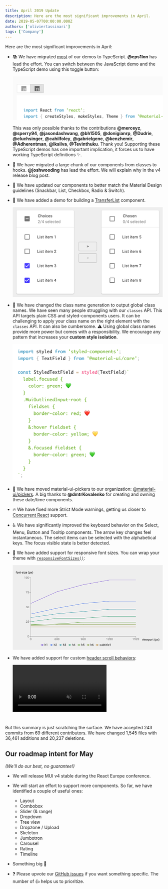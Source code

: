 ```yaml
---
title: April 2019 Update
description: Here are the most significant improvements in April.
date: 2019-05-07T00:00:00.000Z
authors: ['oliviertassinari']
tags: ['Company']
---
```


Here are the most significant improvements in April:

- 📚 We have migrated [most](https://github.com/mui/material-ui/issues/14897) of our demos to TypeScript. **@eps1lon** has lead the effort. You can switch between the JavaScript demo and the TypeScript demo using this toggle button:

  ![TypeScript switch](/static/blog/april-2019-update/typescript.png)

  This was only possible thanks to the contributions **@merceyz**, **@sperry94**, **@jasondashwang**, **@bh1505**, **@donigianrp**, **@Dudrie**, **@eluchsinger**, **@cahilfoley**, **@gabrielgene**, **@kenzhemir**, **@Adherentman**, **@lksilva**, **@Tevinthuku**. Thank you!
  Supporting these TypeScript demos has one important implication, it forces us to have working TypeScript definitions ✨.

- 🎀 We have migrated a large chunk of our components from classes to hooks. **@joshwooding** has lead the effort. We will explain why in the v4 release blog post.
- 📐 We have updated our components to better match the Material Design guidelines
  (Snackbar, List, Checkbox, Radio & Switch).
- 🎁 We have added a demo for building a [TransferList](/material-ui/react-transfer-list/) component.

  [![Transfer list](/static/blog/april-2019-update/transfer-list.png)](/material-ui/react-transfer-list/)

- 💅 We have changed the class name generation to output global class names.
  We have seen many people struggling with our `classes` API.
  This API targets plain CSS and styled-components users.
  It can be challenging to apply your class name on the right element with the `classes` API. It can also be cumbersome. ⚠️ Using global class names provide more power but comes with a responsibility. We encourage any pattern that increases your **custom style isolation**.

  [![Global class names](/static/blog/april-2019-update/global-class-names.png)](/system/styles/advanced/#with-material-ui-core)

- 📅 We have moved material-ui-pickers to our organization: [@material-ui/pickers](https://material-ui-pickers.dev/). A big thanks to **@dmtrKovalenko** for creating and owning these date/time components.
- 🔥 We have fixed more Strict Mode warnings, getting us closer to [Concurrent React](https://reactjs.org/blog/2018/11/27/react-16-roadmap.html#react-16x-q2-2019-the-one-with-concurrent-mode) support.
- ♿️ We have significantly improved the keyboard behavior on the Select, Menu, Button and Tooltip components. The arrow key changes feel instantaneous. The select items can be selected with the alphabetical keys. The focus visible state is better detected.
- 💄 We have added support for responsive font sizes. You can wrap your theme with [`responsiveFontSizes()`](/material-ui/customization/typography/#responsive-font-sizes):

  [![Responsive font sizes](/static/blog/april-2019-update/responsive.png)](/material-ui/customization/typography/#responsive-font-sizes)

- We have added support for custom [header scroll behaviors](/material-ui/react-app-bar/#scrolling):

  <video style="margin-bottom: 24px;" autoplay muted loop playsinline>
    <source src="/static/blog/april-2019-update/scroll-trigger.mp4" type="video/mp4" />
  </video>

But this summary is just scratching the surface. We have accepted 243 commits from 69 different contributors. We have changed 1,545 files with 36,461 additions and 20,237 deletions.

## Our roadmap intent for May

_(We'll do our best, no guarantee!)_

- We will release MUI v4 stable during the React Europe conference.
- We will start an effort to support more components. So far, we have identified a couple of useful ones:
  - Layout
  - Combobox
  - Slider (& range)
  - Dropdown
  - Tree view
  - Dropzone / Upload
  - Skeleton
  - Jumbotron
  - Carousel
  - Rating
  - Timeline
- Something big 🌈

- ❓ Please upvote our [GitHub issues](https://github.com/mui/material-ui/issues) if you want something specific. The number of 👍 helps us to prioritize.
